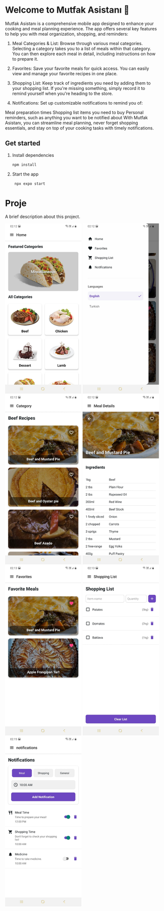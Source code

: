 # Welcome to Mutfak Asistanı 👋

Mutfak Asistanı is a comprehensive mobile app designed to enhance your cooking and meal planning experience. The app offers several key features to help you with meal organization, shopping, and reminders:

1. Meal Categories & List: Browse through various meal categories. Selecting a category takes you to a list of meals within that category. You can then explore each meal in detail, including instructions on how to prepare it.

2. Favorites: Save your favorite meals for quick access. You can easily view and manage your favorite recipes in one place.

3. Shopping List: Keep track of ingredients you need by adding them to your shopping list. If you're missing something, simply record it to remind yourself when you're heading to the store.

4. Notifications: Set up customizable notifications to remind you of:

Meal preparation times
Shopping list items you need to buy
Personal reminders, such as anything you want to be notified about
With Mutfak Asistanı, you can streamline meal planning, never forget shopping essentials, and stay on top of your cooking tasks with timely notifications.

## Get started

1. Install dependencies

   ```bash
   npm install
   ```

2. Start the app

   ```bash
    npx expo start
   ```

# Proje

A brief description about this project.

<img src="https://github.com/bunyaminfil/mutfak-asistani/blob/main/assets/images/home.jpeg" alt="Home" width="250"/>
<img src="https://github.com/bunyaminfil/mutfak-asistani/blob/main/assets/images/menu.jpeg" alt="Menu" width="250"/>
<img src="https://github.com/bunyaminfil/mutfak-asistani/blob/main/assets/images/recipes.jpeg" alt="Recipes" width="250"/>
<img src="https://github.com/bunyaminfil/mutfak-asistani/blob/main/assets/images/recipeDetails.jpeg" alt="Recipe Details" width="250"/>
<img src="https://github.com/bunyaminfil/mutfak-asistani/blob/main/assets/images/favs.jpeg" alt="Favories" width="250"/>
<img src="https://github.com/bunyaminfil/mutfak-asistani/blob/main/assets/images/shopping.jpeg" alt="Shopping" width="250"/>
<img src="https://github.com/bunyaminfil/mutfak-asistani/blob/main/assets/images/notifications.jpeg" alt="Notifications" width="250"/>


